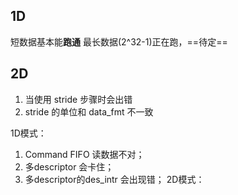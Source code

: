 ## 1D
短数据基本能**跑通**
最长数据(2^32-1)正在跑，==待定==

## 2D
1. 当使用 stride 步骤时会出错
2. stride 的单位和 data_fmt 不一致



1D模式：
1. Command FIFO 读数据不对；
2. 多descriptor 会卡住；
3. 多descriptor的des_intr 会出现错；
2D模式：
